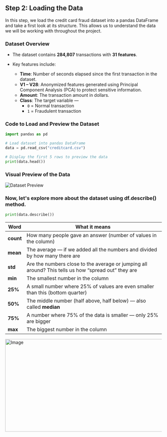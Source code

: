 
## Step 2: Loading the Data

In this step, we load the credit card fraud dataset into a pandas DataFrame and take a first look at its structure. This allows us to understand the data we will be working with throughout the project.

### Dataset Overview

- The dataset contains **284,807** transactions with **31 features**.
- Key features include:

  - **Time**: Number of seconds elapsed since the first transaction in the dataset.
  - **V1 – V28**: Anonymized features generated using Principal Component Analysis (PCA) to protect sensitive information.
  - **Amount**: The transaction amount in dollars.
  - **Class**: The target variable —  
    - `0` = Normal transaction  
    - `1` = Fraudulent transaction

### Code to Load and Preview the Dataset

```python
import pandas as pd

# Load dataset into pandas DataFrame
data = pd.read_csv("creditcard.csv")

# Display the first 5 rows to preview the data
print(data.head())
````

### Visual Preview of the Data

![Dataset Preview](https://github.com/user-attachments/assets/7e46dd11-5f6b-4912-931e-b3097d23ba0c)

### Now, let's explore more about the dataset using df.describe() method.
```python
print(data.describe())
````
 
| Word      | What it means                                                                                       |
| --------- | --------------------------------------------------------------------------------------------------- |
| **count** | How many people gave an answer (number of values in the column)                                     |
| **mean**  | The average — if we added all the numbers and divided by how many there are                         |
| **std**   | Are the numbers close to the average or jumping all around? This tells us how “spread out” they are |
| **min**   | The smallest number in the column                                                                   |
| **25%**   | A small number where 25% of values are even smaller than this (bottom quarter)                      |
| **50%**   | The middle number (half above, half below) — also called **median**                                 |
| **75%**   | A number where 75% of the data is smaller — only 25% are bigger                                     |
| **max**   | The biggest number in the column                                                                    |


<img width="1000" height="297" alt="Image" src="https://github.com/user-attachments/assets/39aec91b-3c6f-4727-8acc-54d9e40122f3" />
